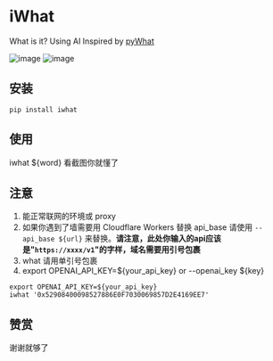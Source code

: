 # iWhat
What is it? Using AI Inspired by [pyWhat](https://github.com/bee-san/pyWhat)

![image](https://user-images.githubusercontent.com/15976103/223741774-a46ffde6-0f32-4f6f-8e6b-fda5bd07a235.png)
![image](https://user-images.githubusercontent.com/15976103/223742943-67516323-ada8-4035-81f8-bc2c94ad1228.png)


## 安装


```console
pip install iwhat
```

## 使用

iwhat ${word}
看截图你就懂了

## 注意

1. 能正常联网的环境或 proxy
2. 如果你遇到了墙需要用 Cloudflare Workers 替换 api_base 请使用 `--api_base ${url}` 来替换。**请注意，此处你输入的api应该是"`https://xxxx/v1`"的字样，域名需要用引号包裹**
3. what 请用单引号包裹
4. export OPENAI_API_KEY=${your_api_key} or --openai_key ${key}

```
export OPENAI_API_KEY=${your_api_key}
iwhat '0x52908400098527886E0F7030069857D2E4169EE7'
```

## 赞赏
谢谢就够了
